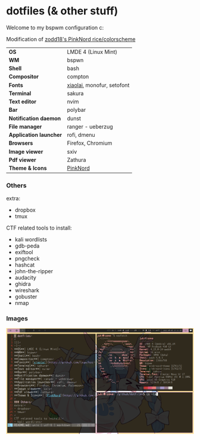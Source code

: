 # dotfiles (& other stuff)

Welcome to my bspwm configuration c:

Modification of [zodd18's PinkNord rice/colorscheme](https://github.com/zodd18/dotfiles)

|||
-|-
**OS**| LMDE 4 (Linux Mint)
**WM**| bspwn
**Shell**| bash
**Compositor**| compton
**Fonts**| [xiaolai](https://github.com/lxgw/kose-font), monofur, setofont
**Terminal**| sakura
**Text editor**| nvim
**Bar**| polybar
**Notification daemon**| dunst
**File manager**| ranger - ueberzug
**Application launcher**| rofi, dmenu
**Browsers**| Firefox, Chromium
**Image viewer**| sxiv
**Pdf viewer**| Zathura
**Theme & Icons**| [PinkNord](https://github.com/zodd18/PinkNord)

### Others
extra:
- dropbox
- tmux

CTF related tools to install:
- kali wordlists
- gdb-peda
- exiftool
- pngcheck
- hashcat
- john-the-ripper
- audacity
- ghidra
- wireshark
- gobuster
- nmap

### Images
![Image1](/screenshots/image_1.png)
